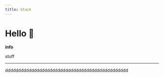 ```yaml
---
title: Stack
---
```


# Hello 👋

**info**

stuff
<hr />

ddddddddddddddddddddddddddddddddddddddddddddddd
